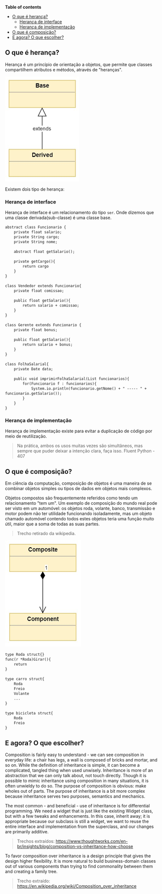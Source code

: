 **Table of contents**
- [O que é herança?](#o-que-é-herança)
  - [Herança de interface](#herança-de-interface)
  - [Herança de implementação](#herança-de-implementação)
- [O que é composição?](#o-que-é-composição)
- [E agora? O que escolher?](#e-agora-o-que-escolher)


## O que é herança?

Herança é um princípio de orientação a objetos, que permite que classes compartilhem atributos e métodos, através de "heranças".

![exemplo de herança](./img/basic-inheritance.jpg)

Existem dois tipo de herança:

### Herança de interface

Herança de interface é um relacionamento do tipo `ser`. Onde dizemos que uma classe derivada(sub-classe) é uma classe base.

```
abstract class Funcionario {
    private float salario;
    private String cargo;
    private String nome;
    
    abstract float getSalario();

    private getCargo(){
        return cargo
    }
}

class Vendedor extends Funcionario{
    private float comissao;
    
    public float getSalario(){
        return salario + comissao;
    }
}

class Gerente extends Funcionario {
    private float bonus;
    
    public float getSalario(){
        return salario + bonus;
    }
}

class FolhaSalarial{
    private Date data;
    
    public void imprimirFolhaSalarial(List funcionarios){
        for(Funcionario f : funcionarios){
            System.io.println(funcionario.getNome() + " ----- " + funcionario.getSalario());
        }
    } 
}
```

### Herança de implementação

Herança de implementação existe para evitar a duplicação de código por meio de reutilização.

> Na prática, ambos os usos muitas vezes são simultâneos, mas sempre que puder deixar a intenção clara, faça isso.
> Fluent Python - 407


## O que é composição?

Em ciência da computação, composição de objetos é uma maneira de se combinar objetos simples ou tipos de dados em objetos mais complexos. 

Objetos compostos são frequentemente referidos como tendo um relacionamento "tem um". Um exemplo de composição do mundo real pode ser visto em um automóvel: os objetos roda, volante, banco, transmissão e motor podem não ter utilidade funcionando isoladamente, mas um objeto chamado automóvel contendo todos estes objetos teria uma função muito útil, maior que a soma de todas as suas partes.

> Trecho retirado da wikipedia.

![exemplo de herança](./img/basic-composition.jpg)

```
type Roda struct{}
func(r *Roda)Girar(){
    return 
}

type carro struct{
    Roda
    Freio
    Volante
    ...
}

type bicicleta struct{
    Roda
    Freio
}

```

## E agora? O que escolher?


Composition is fairly easy to understand - we can see composition in everyday life: a chair has legs, a wall is composed of bricks and mortar, and so on. While the definition of inheritance is simple, it can become a complicated, tangled thing when used unwisely. Inheritance is more of an abstraction that we can only talk about, not touch directly. Though it is possible to mimic inheritance using composition in many situations, it is often unwieldy to do so. The purpose of composition is obvious: make wholes out of parts. The purpose of inheritance is a bit more complex because inheritance serves two purposes, semantics and mechanics.


The most common - and beneficial - use of inheritance is for differential programming. We need a widget that is just like the existing Widget class, but with a few tweaks and enhancements. In this case, inherit away; it is appropriate because our subclass is still a widget, we want to reuse the entire interface and implementation from the superclass, and our changes are primarily additive.

> Trechos extraídos: https://www.thoughtworks.com/en-br/insights/blog/composition-vs-inheritance-how-choose


To favor composition over inheritance is a design principle that gives the design higher flexibility. It is more natural to build business-domain classes out of various components than trying to find commonality between them and creating a family tree.
> Trecho extraído: https://en.wikipedia.org/wiki/Composition_over_inheritance